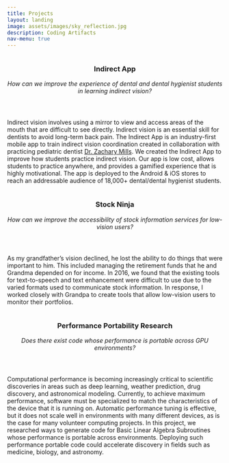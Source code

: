 ```yaml
---
title: Projects
layout: landing
image: assets/images/sky_reflection.jpg
description: Coding Artifacts
nav-menu: true
---
```


<!-- Main -->
<div id="main">

<!-- Two -->
<section id="two" class="spotlights">
	<section>
		<a href="" class="image">
			<img src="https://live.staticflickr.com/65535/52726813168_288e369a90_z.jpg" alt="" data-position="center center" />
		</a>
		<div class="content">
			<div class="inner">
				<header class="major">
					<h3>Indirect App</h3>
                                        <i>How can we improve the experience of dental and dental hygienist students in learning indirect vision?</i>
				</header>
				<p>Indirect vision involves using a mirror to view and access areas of the mouth that are difficult to see directly. Indirect vision is an essential skill for dentists to avoid long-term back pain. The Indirect App is an industry-first mobile app to train indirect vision coordination created in collaboration with practicing pediatric dentist <a href = "https://adentist4kids.com/">Dr. Zachary Mills</a>. We created the Indirect App to improve how students practice indirect vision. Our app is low cost, allows students to practice anywhere, and provides a gamified experience that is highly motivational. The app is deployed to the Android & iOS stores to reach an addressable audience of 18,000+ dental/dental hygienist students.
                                </p>
			</div>
		</div>
	</section>
	<section>
		<a href="" class="image">
			<img src="{% link assets/images/stock_ninja.jpg %}" alt="" data-position="top center" />
		</a>
		<div class="content">
			<div class="inner">
				<header class="major">
					<h3>Stock Ninja</h3>
                                        <i>How can we improve the accessibility of stock information services for low-vision users?</i>
				</header>
				<p>As my grandfather’s vision declined, he lost the ability to do things that were important to him. This included managing the retirement funds that he and Grandma depended on for income. 
                                In 2016, we found that the existing tools for text-to-speech and text enhancement were difficult to use due to the varied formats used to communicate stock information. In response, I worked closely with Grandpa to create tools that allow low-vision users to monitor their portfolios.</p>
			</div>
		</div>
	</section>
	<section>
		<a href="" class="image">
			<img src="{% link assets/images/hpc_poster_presentation_alternate.jpg %}" alt="" data-position="25% 25%" />
		</a>
		<div class="content">
			<div class="inner">
				<header class="major">
					<h3>Performance Portability Research</h3>
                                        <i>Does there exist code whose performance is portable across GPU environments?</i>
				</header>
				<p>Computational performance is becoming increasingly critical to scientific discoveries in areas such as deep learning, weather prediction, drug discovery, and astronomical modeling. Currently, to achieve maximum performance, software must be specialized to match the characteristics of the device that it is running on. Automatic performance tuning is effective, but it does not scale well in environments with many different devices, as is the case for many volunteer computing projects. In this project, we researched ways to generate code for Basic Linear Algebra Subroutines whose performance is portable across environments. Deploying such performance portable code could accelerate discovery in fields such as medicine, biology, and astronomy.</p>
			</div>
		</div>
	</section>
</section>

</div>